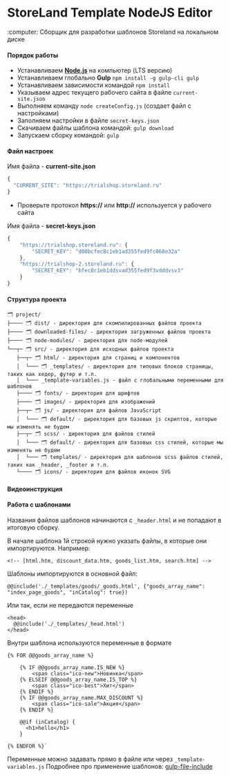 <h1>StoreLand Template NodeJS Editor</h1>
<p>:computer: Сборщик для разработки шаблонов Storeland на локальном диске</p>

#### Порядок работы

- Устанавливаем <a target="_blank" href="//nodejs.org/en/"><strong>Node.js</strong></a> на компьютер (LTS версию)
- Устанавливаем глобально <b>Gulp</b> `npm install -g gulp-cli gulp`
- Устанавливаем зависимости командой `npm install`
- Указываем адрес текущего рабочего сайта в файле `current-site.json`
- Выполняем команду `node createConfig.js` (создает файл с настройками)
- Заполняем настройки в файле `secret-keys.json`
- Скачиваем файлы шаблона командой: `gulp download`
- Запускаем сборку командой: `gulp`

#### Файл настроек

Имя файла - **current-site.json**

```javascript
{
  "CURRENT_SITE": "https://trialshop.storeland.ru"
}

```

- Проверьте протокол **https://** или **http://** используется у рабочего сайта

Имя файла - **secret-keys.json**

```javascript
{
    "https://trialshop.storeland.ru": {
        "SECRET_KEY": "d00bcfec8c1eb1ad355fed9fc068e32a"
    },
    "https://trialshop-2.storeland.ru": {
        "SECRET_KEY": "bfec8c1eb1ddsvad355fed9f3vdddvsv3"
    }
}
```

#### Структура проекта

```
🗂 project/
├──── 🗂 dist/ - директория для скомпилированных файлов проекта
├──── 🗂 downloaded-files/ - директория загруженных файлов проекта
├──── 🗂 node-modules/ - директория для node-модулей
└──┬─ 🗂 src/ - директория для исходных файлов проекта
   ├──┬─ 🗂 html/ - директория для страниц и компонентов
   │  └─── 🗂 _templates/ - директория для типовых блоков страницы, таких как хедер, футер и т.п.
   │  └─── _template-variables.js - файл с глобальными переменными для шаблонов
   ├──── 🗂 fonts/ - директория для шрифтов
   ├──── 🗂 images/ - директория для изображений
   ├──┬─ 🗂 js/ - директория для файлов JavaScript
   │  └─── 🗂 default/ - директория для базовых js скриптов, которые мы изменять не будем
   ├──┬─ 🗂 scss/ - директория для файлов стилей
   │  └─── 🗂 default/ - директория для базовых css стилей, которые мы изменять не будем
   │  └─── 🗂 templates/ - директория для шаблонов scss файлов стилей, таких как _header, _footer и т.п.
   └──── 🗂 icons/ - директория для файлов иконок SVG
```

#### Видеоинструкция

#### Работа с шаблонами

Названия файлов шаблонов начинаются с `_header.html` и не попадают в итоговую сборку.

В начале шаблона 1й строкой нужно указать файлы, в которые они импортируются. Например:

`<!-- [html.htm, discount_data.htm, goods_list.htm, search.htm] -->`

Шаблоны импортируются в основной файл:

`@@include('./_templates/goods/_goods.html', {"goods_array_name": "index_page_goods", "inCatalog": true})`

Или так, если не передаются переменные

```
<head>
  @@include('./_templates/_head.html')
</head>
```

Внутри шаблона используются переменные в формате

```
{% FOR @@goods_array_name %}

    {% IF @@goods_array_name.IS_NEW %}
        <span class="ico-new">Новинка</span>
    {% ELSEIF @@goods_array_name.IS_TOP %}
        <span class="ico-best">Хит</span>
    {% ENDIF %}
    {% IF @@goods_array_name.MAX_DISCOUNT %}
        <span class="ico-sale">Акция</span>
    {% ENDIF %}

    @@if (inCatalog) {
      <h1>hello</h1>
    }

{% ENDFOR %}`
```

Переменные можно задавать прямо в файле или через `_template-variables.js`
Подробнее про применение шаблонов:
[gulp-file-include](https://www.npmjs.com/package/gulp-file-include)
